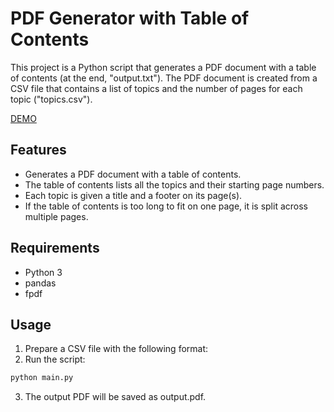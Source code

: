 # PDF Generator with Table of Contents

This project is a Python script that generates a PDF document with a table of contents (at the end, "output.txt"). The PDF document is created from a CSV file that contains a list of topics and the number of pages for each topic ("topics.csv").

[DEMO](https://i.imgur.com/H7EDWCs.gif)
## Features

- Generates a PDF document with a table of contents.
- The table of contents lists all the topics and their starting page numbers.
- Each topic is given a title and a footer on its page(s).
- If the table of contents is too long to fit on one page, it is split across multiple pages.

## Requirements

- Python 3
- pandas
- fpdf

## Usage

1. Prepare a CSV file with the following format:
2. Run the script:

```bash
python main.py
```
3. The output PDF will be saved as output.pdf.


